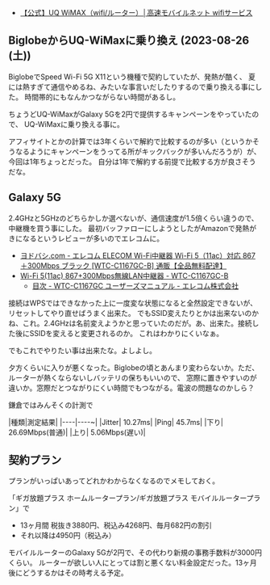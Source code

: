 - [【公式】UQ WiMAX（wifi/ルーター）│高速モバイルネット wifiサービス](https://www.uqwimax.jp/wimax/)

## BiglobeからUQ-WiMaxに乗り換え (2023-08-26 (土))

BiglobeでSpeed Wi-Fi 5G X11という機種で契約していたが、発熱が酷く、
夏には熱すぎて通信やめるね、みたいな事言いだしたりするので乗り換える事にした。
時間帯的にもなんかつながらない時間があるし。

ちょうどUQ-WiMaxがGalaxy 5Gを2円で提供するキャンペーンをやっていたので、
UQ-WiMaxに乗り換える事に。

アフィサイトとかの計算では3年くらいで解約で比較するのが多い（というかそうなるようにキャンペーンをうってる所がキックバックが多いんだろうが）が、今回は1年ちょっとだった。
自分は1年で解約する前提で比較する方が良さそうだな。

## Galaxy 5G

2.4GHzと5GHzのどちらかしか選べないが、通信速度が1.5倍くらい違うので、中継機を買う事にした。
最初バッファローにしようとしたがAmazonで発熱がきになるというレビューが多いのでエレコムに。

- [ヨドバシ.com - エレコム ELECOM Wi-Fi中継器 Wi-Fi 5（11ac）対応 867＋300Mbps ブラック [WTC-C1167GC-B] 通販【全品無料配達】](https://www.yodobashi.com/product/100000001005981645/)
- [Wi-Fi 5(11ac) 867+300Mbps無線LAN中継器 - WTC-C1167GC-B](https://www.elecom.co.jp/products/WTC-C1167GC-B.html)
   - [目次 - WTC-C1167GC ユーザーズマニュアル - エレコム株式会社](https://www.elecom.co.jp/support/manual/network/wireless-lan/relay/wtc-c1167gc/usersmanual/?_gl=1*3eotn4*_gcl_au*MTAyNzU0NjYyMS4xNjkzMDE1Njc3*_ga*MTM3NDcyODYzMi4xNjkzMDE1Njc3*_ga_0F81RERH28*MTY5MzAxNTY3Ny4xLjEuMTY5MzAxNTY4NC4wLjAuMA..)

接続はWPSではできなかった上に一度変な状態になると全然設定できないが、リセットしてやり直せばうまく出来た。
でもSSID変えたりとかは出来ないのかね、これ。2.4GHzは名前変えようかと思っていたのだが。あ、出来た。接続した後にSSIDを変えると変更されるのか。
これはわかりにくいなぁ。

でもこれでやりたい事は出来たな。よしよし。

夕方くらいに入りが悪くなった。Biglobeの頃とあんまり変わらないか。ただ、ルーターが熱くならないしバッテリの保ちもいいので、
窓際に置きやすいのが違いか。窓際だとつながりにくい時間でもつながる。電波の問題なのかしら？

鎌倉ではみんそくの計測で


|種類|測定結果|
|----|----~|
|Jitter|	10.27ms|
|Ping|	45.7ms|
|下り|	26.69Mbps(普通)|
|上り|	5.06Mbps(遅い)|

## 契約プラン

プランがいっぱいあってどれかわからなくなるのでメモしておく。

「ギガ放題プラス ホームルータープラン/ギガ放題プラス モバイルルータープラン」で

-  13ヶ月間 税抜き3880円、税込み4268円、毎月682円の割引
- それ以降は4950円（税込み）

モバイルルーターのGalaxy 5Gが2円で、その代わり新規の事務手数料が3000円くらい。
ルーターが欲しい人にとっては割と悪くない料金設定だった。13ヶ月後にどうするかはその時考える予定。